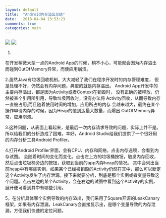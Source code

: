 ```yaml
---
layout: default
title:  "Android内存溢出总结"
date:   2018-04-04 13:53:23
comments: true
categories: main
---
```


![](../image/memory_view?raw=true)
![](../image/detail_view?raw=true)

1.
在开发稍微大型一点的Android App的时候，稍不小心，可能就会因为内存溢出
而碰到OutOfMemory异常，而使应用崩溃。

2.虽然Java有垃圾回收机制，大大减轻了我们在程序开发时的内存管理难度，
但是处理不好，仍然会有内存问题，典型的就是内存溢出。
Android App开发中的主要内存溢出，都是因为Activity或者Context在销毁时，
没有正确的被释放，仍然被某个引用所引用，导致垃圾回收时，没有办法将
Activity回收，从而导致内存一直被占用;而且随着使用时间的增加，应用所占的内存
会越来越大，最终在某个操作申请内存的时候，因为Heap的值到达最大数量，而爆出
OutOfMemory异常，应用崩溃。

3.这种问题，从表面上看起来，是最后一次内存请求导致的问题，实际上并不是。所以给我们的分析造成了困难，幸好，Android Studio给我们提供了一个很好用的内存分析工具Android Profiler。

4.打开Android Profiler界面，会有CPU、内存和网络，点击内存选项，会看到内存试图。
会随着时间的变化而变化。点击左上方的垃圾桶按钮，触发内存回收，然后点击垃圾桶旁边的按钮，获取到当前的app内存heap的情况。
其中会列出当前heap中有哪些实例，如果某个已经被销毁的Activity仍然在其中，那么可以断定这个Activity发生了内存泄漏。接下来就要分析，到底是那个实例或者变量导致这个问题。点击左边的某个Activity，会在右边的试图中看到这个Activity的实例，展开便可看到其中有哪些引用。

5。在分析具体哪个实例导致的内存溢出，我们采用了Square开源的LeakCanary框架，如果有内存泄漏，LeakCanary会直接显示出，是哪个变量导致的内存泄漏，方便我们快速的定位问题。
